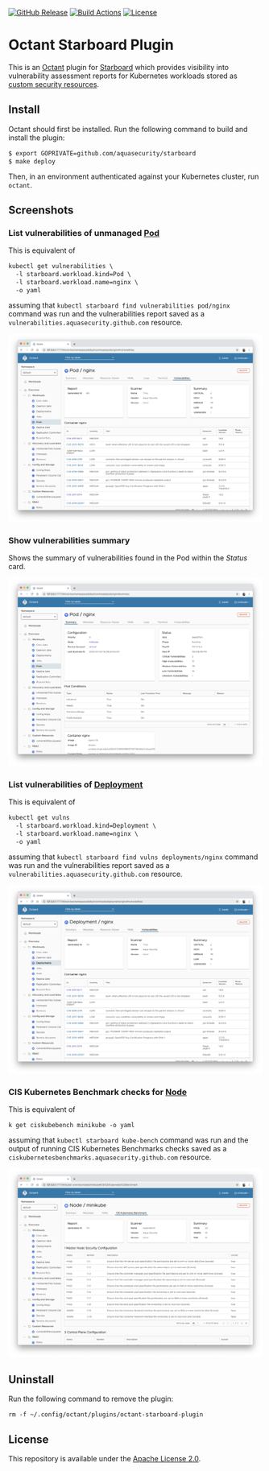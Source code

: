 [![GitHub Release][release-img]][release]
[![Build Actions][build-action-img]][build-action]
[![License][license-img]][license]

# Octant Starboard Plugin

This is an [Octant][octant] plugin for [Starboard][starboard] which provides visibility into vulnerability assessment
reports for Kubernetes workloads stored as [custom security resources][starboard-crds].

## Install

Octant should first be installed. Run the following command to build and install the plugin:

```
$ export GOPRIVATE=github.com/aquasecurity/starboard
$ make deploy
```

Then, in an environment authenticated against your Kubernetes cluster, run `octant`.

## Screenshots

### List vulnerabilities of unmanaged [Pod][k8s-pod]

This is equivalent of

```
kubectl get vulnerabilities \
  -l starboard.workload.kind=Pod \
  -l starboard.workload.name=nginx \
  -o yaml
```

assuming that `kubectl starboard find vulnerabilities pod/nginx` command was run and the vulnerabilities report saved
as a `vulnerabilities.aquasecurity.github.com` resource.

![](./docs/images/vulnerabilities_pod.png)

### Show vulnerabilities summary

Shows the summary of vulnerabilities found in the Pod within the *Status* card.

![](./docs/images/vulnerabilities_summary_pod.png)

### List vulnerabilities of [Deployment][k8s-deployment]

This is equivalent of

```
kubectl get vulns
  -l starboard.workload.kind=Deployment \
  -l starboard.workload.name=nginx \
  -o yaml
```

assuming that `kubectl starboard find vulns deployments/nginx` command was run and the vulnerabilities report saved
as a `vulnerabilities.aquasecurity.github.com` resource.

![](./docs/images/vulnerabilities_deploy.png)

### CIS Kubernetes Benchmark checks for [Node][k8s-node]

This is equivalent of

```
k get ciskubebench minikube -o yaml
```

assuming that `kubectl starboard kube-bench` command was run and the output of running CIS Kubernetes Benchmarks checks
saved as a `ciskubernetesbenchmarks.aquasecurity.github.com` resource.

![](./docs/images/cis_kubernetes_benchmark_node.png)

## Uninstall

Run the following command to remove the plugin:

```
rm -f ~/.config/octant/plugins/octant-starboard-plugin
```

## License

This repository is available under the [Apache License 2.0][license].

[release-img]: https://img.shields.io/github/release/aquasecurity/octant-starboard-plugin.svg
[release]: https://github.com/aquasecurity/octant-starboard-plugin/releases
[build-action-img]: https://github.com/aquasecurity/octant-starboard-plugin/workflows/build/badge.svg
[build-action]: https://github.com/aquasecurity/octant-starboard-plugin/actions
[license-img]: https://img.shields.io/github/license/aquasecurity/octant-starboard-plugin.svg
[license]: https://github.com/aquasecurity/octant-starboard-plugin/blob/master/LICENSE
[octant]: https://octant.dev/
[starboard]: https://github.com/aquasecurity/starboard
[trivy]: https://github.com/aquasecurity/trivy
[starboard-crds]: https://github.com/aquasecurity/starboard-crds
[k8s-pod]: https://kubernetes.io/docs/concepts/workloads/pods/pod/
[k8s-deployment]: https://kubernetes.io/docs/concepts/workloads/controllers/deployment/
[k8s-node]: https://kubernetes.io/docs/concepts/architecture/nodes/
